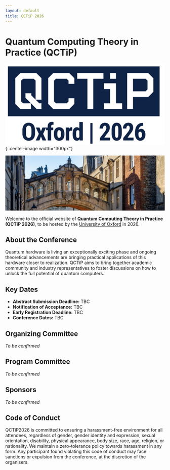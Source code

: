 ```yaml
---
layout: default
title: QCTiP 2026
---
```


# Quantum Computing Theory in Practice (QCTiP)

![QCTiP Logo](assets/images/qctip2026.jpg){:.center-image width="300px"}

![Oxford Bridge of Sighs](assets/images/GAF-Bridge-of-Sighs-v1-Victoria-Maguire-Rajpaul.jpg)

Welcome to the official website of **Quantum Computing Theory in Practice (QCTiP 2026)**, to be hosted by the [University of Oxford](https://www.ox.ac.uk/) in 2026.

## About the Conference

Quantum hardware is living an exceptionally exciting phase and ongoing theoretical advancements are bringing practical applications of this hardware closer to realization. QCTiP aims to bring together academic community and industry representatives to foster discussions on how to unlock the full potential of quantum computers.


## Key Dates

- **Abstract Submission Deadline:** TBC
- **Notification of Acceptance:** TBC
- **Early Registration Deadline:** TBC
- **Conference Dates:** TBC


## Organizing Committee

_To be confirmed_

## Program Committee

_To be confirmed_

## Sponsors

_To be confirmed_

## Code of Conduct

QCTiP2026 is committed to ensuring a harassment-free environment for all attendees, regardless of gender, gender identity and expression, sexual orientation, disability, physical appearance, body size, race, age, religion, or nationality. We maintain a zero-tolerance policy towards harassment in any form. Any participant found violating this code of conduct may face sanctions or expulsion from the conference, at the discretion of the organisers.

<!--
TODO: provide details for reporting CoC violations and getting local support. (see QCTiP 2025 website for example)
-->

